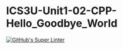 # ICS3U-Unit1-02-CPP-Hello_Goodbye_World

[![GitHub's Super Linter](https://github.com/Mikayla-Barthelette-1/ICS3U-Unit1-02-CPP-Hello_Goodbye_World/workflows/GitHub's%20Super%20Linter/badge.svg)](https://github.com/Mikayla-Barthelette-1/ICS3U-Unit1-02-CPP-Hello_Goodbye_World/actions)
